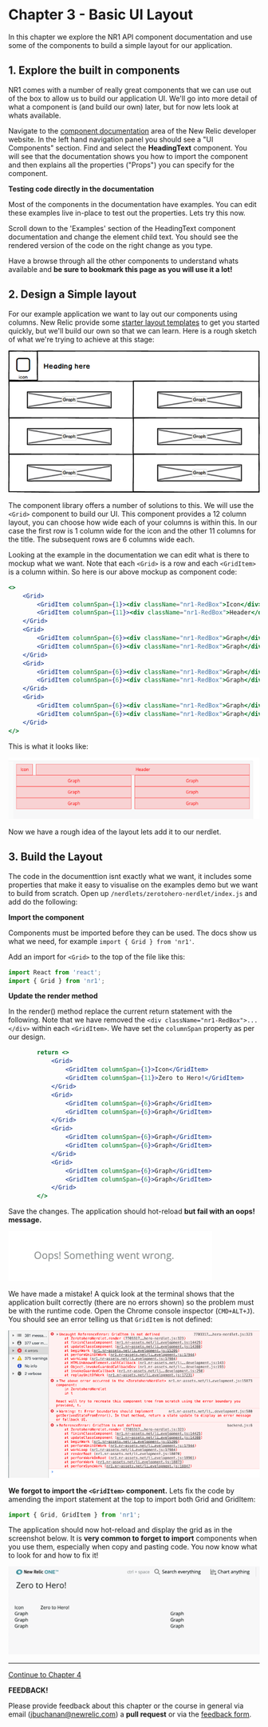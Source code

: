 # Chapter 3 - Basic UI Layout

In this chapter we explore the NR1 API component documentation and use some of the components to build a simple layout for our application.



## 1. Explore the built in components

NR1 comes with a number of really great components that we can use out of the box to allow us to build our application UI. We'll go into more detail of what a component is (and build our own) later, but for now lets look at whats available.

Navigate to the [component documentation](https://developer.newrelic.com/client-side-sdk/index.html) area of the New Relic developer website. In the left hand navigation panel you should see a "UI Components" section. Find and select the **HeadingText** component. You will see that the documentation shows you how to import the component and then explains all the properties ("Props") you can specify for the component. 



**Testing code directly in the documentation**

Most of the components in the documentation have examples. You can edit these examples live in-place to test out the properties. Lets try this now.

Scroll down to the 'Examples' section of the HeadingText component documentation and change the element child text. You should see the rendered version of the code on the right change as you type.

Have a browse through all the other components to understand whats available and **be sure to bookmark this page as you will use it a lot!**



## 2. Design a Simple layout

For our example application we want to lay out our components using columns. New Relic provide some [starter layout templates](https://developer.newrelic.com/open-source/nerdpacks#Layouttemplates) to get you started quickly, but we'll build our own so that we can learn. Here is a rough sketch of what we're trying to achieve at this stage:



![Mockup](./screenshots/mockup.png)




The component library offers a number of solutions to this. We will use the `<Grid>` component to build our UI. This component provides a 12 column layout, you can choose how wide each of your columns is within this. In our case the first row is 1 column wide for the icon and the other 11 columns for the title. The subsequent rows are 6 columns wide each.

Looking at the example in the documentation we can edit what is there to mockup what we want. Note that each `<Grid>` is a row and each `<GridItem>` is a column within. So here is our above mockup as component code:

```jsx
<>
    <Grid>
        <GridItem columnSpan={1}><div className="nr1-RedBox">Icon</div></GridItem>
        <GridItem columnSpan={11}><div className="nr1-RedBox">Header</div></GridItem>
    </Grid>
    <Grid>
        <GridItem columnSpan={6}><div className="nr1-RedBox">Graph</div></GridItem>
        <GridItem columnSpan={6}><div className="nr1-RedBox">Graph</div></GridItem>
    </Grid>
    <Grid>
        <GridItem columnSpan={6}><div className="nr1-RedBox">Graph</div></GridItem>
        <GridItem columnSpan={6}><div className="nr1-RedBox">Graph</div></GridItem>
    </Grid>    
    <Grid>
        <GridItem columnSpan={6}><div className="nr1-RedBox">Graph</div></GridItem>
        <GridItem columnSpan={6}><div className="nr1-RedBox">Graph</div></GridItem>
    </Grid>
</>
```



This is what it looks like:

![Example grid](./screenshots/example-grid.png)

Now we have a rough idea of the layout lets add it to our nerdlet.



## 3. Build the Layout

The code in the documenttion isnt exactly what we want, it includes some properties that make it easy to visualise on the examples demo but we want to build from scratch. Open up `/nerdlets/zerotohero-nerdlet/index.js` and add do the following:



**Import the component**

Components must be imported before they can be used. The docs show us what we need, for example `import { Grid } from 'nr1'`. 

Add an import for `<Grid>` to the top of the file like this:

```jsx
import React from 'react';
import { Grid } from 'nr1';
```



**Update the render method**

In the render() method replace the current return statement with the following. Note that we have removed the `<div className="nr1-RedBox">...</div>` within each `<GridItem>`. We have set the `columnSpan` property as per our design.

```jsx
        return <>
            <Grid>
                <GridItem columnSpan={1}>Icon</GridItem>
                <GridItem columnSpan={11}>Zero to Hero!</GridItem>
            </Grid>
            <Grid>
                <GridItem columnSpan={6}>Graph</GridItem>
                <GridItem columnSpan={6}>Graph</GridItem>
            </Grid>
            <Grid>
                <GridItem columnSpan={6}>Graph</GridItem>
                <GridItem columnSpan={6}>Graph</GridItem>
            </Grid>    
            <Grid>
                <GridItem columnSpan={6}>Graph</GridItem>
                <GridItem columnSpan={6}>Graph</GridItem>
            </Grid>
        </>
```



Save the changes. The application should hot-reload **but fail with an oops! message.**

![Oops!](./screenshots/oops.png)

We have made a mistake! A quick look at the terminal shows that the application built correctly (there are no errors shown) so the problem must be with the runtime code. Open the Chrome console inspector (`CMD+ALT+J`). You should see an error telling us that `GridItem` is not defined:

![GridItem error](./screenshots/griditemerror.png)



**We forgot to import the `<GridItem>` component.** Lets fix the code by amending the import statement at the top to import both Grid and GridItem:

```jsx
import { Grid, GridItem } from 'nr1';
```

The application should now hot-reload and display the grid as in the screenshot below. It is **very common to forget to import** components when you use them, especially when copy and pasting code. You now know what to look for and how to fix it!

![Working grid](./screenshots/workinggrid.png)



---

[Continue to Chapter 4](../chapter-04)



**FEEDBACK!**

Please provide feedback about this chapter or the course in general via email (jbuchanan@newrelic.com) a **pull request** or via the [feedback form](https://forms.gle/STjad8z2YkdzwAWJA).